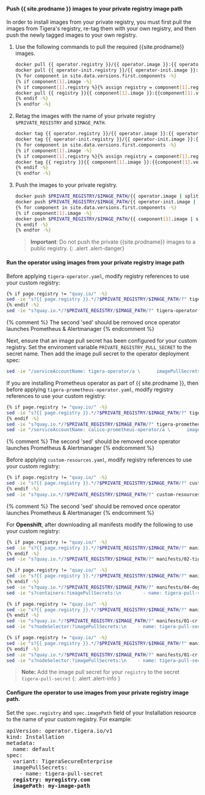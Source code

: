 #### Push {{ site.prodname }} images to your private registry image path

In order to install images from your private registry, you must first pull the images from Tigera's registry, re-tag them with your own registry, and then push the newly tagged images to your own registry.

1. Use the following commands to pull the required {{site.prodname}} images.

   ```bash
   docker pull {{ operator.registry }}/{{ operator.image }}:{{ operator.version }}
   docker pull {{ operator-init.registry }}/{{ operator-init.image }}:{{ operator-init.version }}
   {% for component in site.data.versions.first.components -%}
   {% if component[1].image -%}
   {% if component[1].registry %}{% assign registry = component[1].registry | append: "/" %}{% else %}{% assign registry = page.registry -%} {% endif -%}
   docker pull {{ registry }}{{ component[1].image }}:{{component[1].version}}
   {% endif -%}
   {% endfor -%}
   ```

1. Retag the images with the name of your private registry `$PRIVATE_REGISTRY` and `$IMAGE_PATH`.

   ```bash
   docker tag {{ operator.registry }}/{{ operator.image }}:{{ operator.version }} $PRIVATE_REGISTRY/$IMAGE_PATH/{{ operator.image | split: "/" | last }}:{{ operator.version }}
   docker tag {{ operator-init.registry }}/{{ operator-init.image }}:{{ operator-init.version }} $PRIVATE_REGISTRY/$IMAGE_PATH/{{ operator-init.image | split: "/" | last }}:{{ operator-init.version }}
   {% for component in site.data.versions.first.components -%}
   {% if component[1].image -%}
   {% if component[1].registry %}{% assign registry = component[1].registry | append: "/" %}{% else %}{% assign registry = page.registry -%} {% endif -%}
   docker tag {{ registry }}{{ component[1].image }}:{{component[1].version}} $PRIVATE_REGISTRY/$IMAGE_PATH/{{ component[1].image | split: "/" | last }}:{{component[1].version}}
   {% endif -%}
   {% endfor -%}
   ```

1. Push the images to your private registry.

   ```bash
   docker push $PRIVATE_REGISTRY/$IMAGE_PATH/{{ operator.image | split: "/" | last }}:{{ operator.version }}
   docker push $PRIVATE_REGISTRY/$IMAGE_PATH/{{ operator-init.image | split: "/" | last }}:{{ operator-init.version }}
   {% for component in site.data.versions.first.components -%}
   {% if component[1].image -%}
   docker push $PRIVATE_REGISTRY/$IMAGE_PATH/{{ component[1].image | split: "/" | last}}:{{component[1].version}}
   {% endif -%}
   {% endfor -%}
   ```

   > **Important**: Do not push the private {{site.prodname}} images to a public registry.
   {: .alert .alert-danger}

#### Run the operator using images from your private registry image path

Before applying `tigera-operator.yaml`, modify registry references to use your custom registry:

```bash
{% if page.registry != "quay.io/" -%}
sed -ie "s?{{ page.registry }}.*/?$PRIVATE_REGISTRY/$IMAGE_PATH/?" tigera-operator.yaml
{% endif -%}
sed -ie "s?quay.io.*/?$PRIVATE_REGISTRY/$IMAGE_PATH/?" tigera-operator.yaml
```
{% comment %} The second 'sed' should be removed once operator launches Prometheus & Alertmanager {% endcomment %}

Next, ensure that an image pull secret has been configured for your custom registry. Set the enviroment variable `PRIVATE_REGISTRY_PULL_SECRET` to the secret name.
Then add the image pull secret to the operator deployment spec:

```bash
sed -ie "/serviceAccountName: tigera-operator/a \      imagePullSecrets:\n\      - name: $PRIVATE_REGISTRY_PULL_SECRET"  tigera-operator.yaml
```

If you are installing Prometheus operator as part of {{ site.prodname }}, then before applying `tigera-prometheus-operator.yaml`, modify registry references to use your custom registry:

```bash
{% if page.registry != "quay.io/" -%}
sed -ie "s?{{ page.registry }}.*/?$PRIVATE_REGISTRY/$IMAGE_PATH/?" tigera-prometheus-operator.yaml
{% endif -%}
sed -ie "s?quay.io.*/?$PRIVATE_REGISTRY/$IMAGE_PATH/?" tigera-prometheus-operator.yaml
sed -ie "/serviceAccountName: calico-prometheus-operator/a \      imagePullSecrets:\n\      - name: $PRIVATE_REGISTRY_PULL_SECRET"  tigera-prometheus-operator.yaml
```
{% comment %} The second 'sed' should be removed once operator launches Prometheus & Alertmanager {% endcomment %}

Before applying `custom-resources.yaml`, modify registry references to use your custom registry:

```bash
{% if page.registry != "quay.io/" -%}
sed -ie "s?{{ page.registry }}.*/?$PRIVATE_REGISTRY/$IMAGE_PATH/?" custom-resources.yaml
{% endif -%}
sed -ie "s?quay.io.*/?$PRIVATE_REGISTRY/$IMAGE_PATH/?" custom-resources.yaml
```
{% comment %} The second 'sed' should be removed once operator launches Prometheus & Alertmanager {% endcomment %}

For <b>Openshift</b>, after downloading all manifests modify the following to use your custom registry:

```bash
{% if page.registry != "quay.io/" -%}
sed -ie "s?{{ page.registry }}.*/?$PRIVATE_REGISTRY/$IMAGE_PATH/?" manifests/02-tigera-operator.yaml
{% endif -%}
sed -ie "s?quay.io.*/?$PRIVATE_REGISTRY/$IMAGE_PATH/?" manifests/02-tigera-operator.yaml

{% if page.registry != "quay.io/" -%}
sed -ie "s?{{ page.registry }}.*/?$PRIVATE_REGISTRY/$IMAGE_PATH/?" manifests/04-deployment-prometheus-operator.yaml
{% endif -%}
sed -ie "s?quay.io.*/?$PRIVATE_REGISTRY/$IMAGE_PATH/?" manifests/04-deployment-prometheus-operator.yaml
sed -ie "s?containers:?imagePullSecrets:\n        - name: tigera-pull-secret \n      containers:?" manifests/04-deployment-prometheus-operator.yaml

{% if page.registry != "quay.io/" -%}
sed -ie "s?{{ page.registry }}.*/?$PRIVATE_REGISTRY/$IMAGE_PATH/?" manifests/01-cr-prometheus.yaml
{% endif -%}
sed -ie "s?quay.io.*/?$PRIVATE_REGISTRY/$IMAGE_PATH/?" manifests/01-cr-prometheus.yaml
sed -ie "s?nodeSelector:?imagePullSecrets:\n    - name: tigera-pull-secret \n  nodeSelector:?" manifests/01-cr-prometheus.yaml

{% if page.registry != "quay.io/" -%}
sed -ie "s?{{ page.registry }}.*/?$PRIVATE_REGISTRY/$IMAGE_PATH/?" manifests/01-cr-alertmanager.yaml
{% endif -%}
sed -ie "s?quay.io.*/?$PRIVATE_REGISTRY/$IMAGE_PATH/?" manifests/01-cr-alertmanager.yaml
sed -ie "s?nodeSelector:?imagePullSecrets:\n    - name: tigera-pull-secret \n  nodeSelector:?" manifests/01-cr-alertmanager.yaml

```
>**Note:** Add the image pull secret for your `registry` to the secret `tigera-pull-secret`
{: .alert .alert-info }

#### Configure the operator to use images from your private registry image path.

Set the `spec.registry` and `spec.imagePath` field of your Installation resource to the name of your custom registry. For example:

<pre>
apiVersion: operator.tigera.io/v1
kind: Installation
metadata:
  name: default
spec:
  variant: TigeraSecureEnterprise
  imagePullSecrets:
    - name: tigera-pull-secret
  <b>registry: myregistry.com</b>
  <b>imagePath: my-image-path</b>
</pre>
